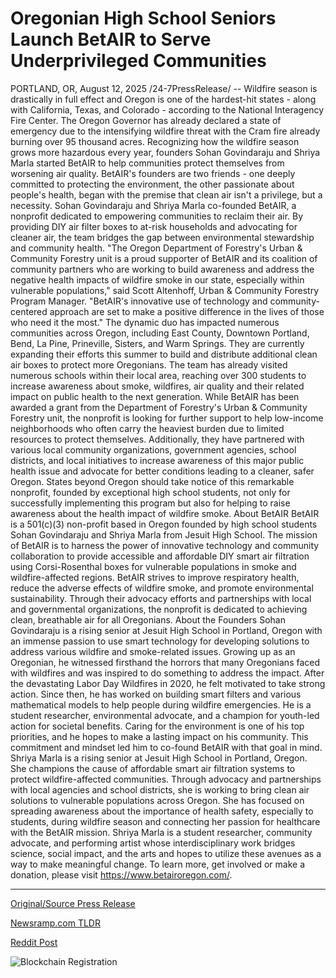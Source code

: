 # Oregonian High School Seniors Launch BetAIR to Serve Underprivileged Communities

PORTLAND, OR, August 12, 2025 /24-7PressRelease/ -- Wildfire season is drastically in full effect and Oregon is one of the hardest-hit states - along with California, Texas, and Colorado - according to the National Interagency Fire Center. The Oregon Governor has already declared a state of emergency due to the intensifying wildfire threat with the Cram fire already burning over 95 thousand acres. Recognizing how the wildfire season grows more hazardous every year, founders Sohan Govindaraju and Shriya Marla started BetAIR to help communities protect themselves from worsening air quality.  BetAIR's founders are two friends - one deeply committed to protecting the environment, the other passionate about people's health, began with the premise that clean air isn't a privilege, but a necessity. Sohan Govindaraju and Shriya Marla co-founded BetAIR, a nonprofit dedicated to empowering communities to reclaim their air. By providing DIY air filter boxes to at-risk households and advocating for cleaner air, the team bridges the gap between environmental stewardship and community health.  "The Oregon Department of Forestry's Urban & Community Forestry unit is a proud supporter of BetAIR and its coalition of community partners who are working to build awareness and address the negative health impacts of wildfire smoke in our state, especially within vulnerable populations," said Scott Altenhoff, Urban & Community Forestry Program Manager. "BetAIR's innovative use of technology and community-centered approach are set to make a positive difference in the lives of those who need it the most."  The dynamic duo has impacted numerous communities across Oregon, including East County, Downtown Portland, Bend, La Pine, Prineville, Sisters, and Warm Springs. They are currently expanding their efforts this summer to build and distribute additional clean air boxes to protect more Oregonians. The team has already visited numerous schools within their local area, reaching over 300 students to increase awareness about smoke, wildfires, air quality and their related impact on public health to the next generation. While BetAIR has been awarded a grant from the Department of Forestry's Urban & Community Forestry unit, the nonprofit is looking for further support to help low-income neighborhoods who often carry the heaviest burden due to limited resources to protect themselves.   Additionally, they have partnered with various local community organizations, government agencies, school districts, and local initiatives to increase awareness of this major public health issue and advocate for better conditions leading to a cleaner, safer Oregon. States beyond Oregon should take notice of this remarkable nonprofit, founded by exceptional high school students, not only for successfully implementing this program but also for helping to raise awareness about the health impact of wildfire smoke.  About BetAIR  BetAIR is a 501(c)(3) non-profit based in Oregon founded by high school students Sohan Govindaraju and Shriya Marla from Jesuit High School. The mission of BetAIR is to harness the power of innovative technology and community collaboration to provide accessible and affordable DIY smart air filtration using Corsi-Rosenthal boxes for vulnerable populations in smoke and wildfire-affected regions. BetAIR strives to improve respiratory health, reduce the adverse effects of wildfire smoke, and promote environmental sustainability. Through their advocacy efforts and partnerships with local and governmental organizations, the nonprofit is dedicated to achieving clean, breathable air for all Oregonians.   About the Founders  Sohan Govindaraju is a rising senior at Jesuit High School in Portland, Oregon with an immense passion to use smart technology for developing solutions to address various wildfire and smoke-related issues. Growing up as an Oregonian, he witnessed firsthand the horrors that many Oregonians faced with wildfires and was inspired to do something to address the impact. After the devastating Labor Day Wildfires in 2020, he felt motivated to take strong action. Since then, he has worked on building smart filters and various mathematical models to help people during wildfire emergencies. He is a student researcher, environmental advocate, and a champion for youth-led action for societal benefits. Caring for the environment is one of his top priorities, and he hopes to make a lasting impact on his community. This commitment and mindset led him to co-found BetAIR with that goal in mind.  Shriya Marla is a rising senior at Jesuit High School in Portland, Oregon. She champions the cause of affordable smart air filtration systems to protect wildfire-affected communities. Through advocacy and partnerships with local agencies and school districts, she is working to bring clean air solutions to vulnerable populations across Oregon. She has focused on spreading awareness about the importance of health safety, especially to students, during wildfire season and connecting her passion for healthcare with the BetAIR mission. Shriya Marla is a student researcher, community advocate, and performing artist whose interdisciplinary work bridges science, social impact, and the arts and hopes to utilize these avenues as a way to make meaningful change.  To learn more, get involved or make a donation, please visit https://www.betairoregon.com/. 

---

[Original/Source Press Release](https://www.24-7pressrelease.com/press-release/525756/oregonian-high-school-seniors-launch-betair-to-serve-underprivileged-communities)
                    

[Newsramp.com TLDR](https://newsramp.com/curated-news/oregon-teens-tackle-wildfire-smoke-with-betair-initiative/4ea4750467e0c13efdb8c1e133bd1e4c) 

 



[Reddit Post](https://www.reddit.com/r/Energy_Climate_News/comments/1mo24fk/oregon_teens_tackle_wildfire_smoke_with_betair/) 



![Blockchain Registration](https://cdn.newsramp.app/24-7PressRelease/qrcode/258/12/pend5VEa.webp)